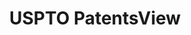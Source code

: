 ---
bigquery: https://console.cloud.google.com/bigquery?p=patents-public-data&d=patentsview&page=dataset
citation: Attribution should be given to PatentsView for use, distribution, or derivative
  works.
code: https://github.com/CSSIP-AIR/PatentsView-Code-Snippets/
contributors: USPTO
cost: None
description: 'PatentsView includes US patent data including raw data (summaries, applications,
  pregrant applications), disambugations of inventors and assignees, and inventor
  gender estimates.  Also foreign priority data, # of figures and sheets, and government
  interest statements.'
documentation: https://patentsview.org/query/builder-faqs
last_edit: 04/09/2022, 05:34:43
location: https://patentsview.org/
maintained_by: USPTO
record_creation_timestamp: 12/2/2020 17:20:46
schema_fields:
- section_id
- mainclass_id
- id
- category
- latin_name
- doc_type
- applicant_type
- disamb_inventor_id_20191008
- citation_id
- num_figures
- deceased
- date
- disamb_assignee_id_20191231
- term_disclaimer
- category_id
- f102_date
- rel_id
- disamb_assignee_id_20200331
- lname
- symbol_position
- country_transformed
- level_two
- subclass
- classification_status
- name_last
- field_title
- name
- disamb_assignee_id_20190312
- relkind
- num
- lapse_of_patent
- exemplary
- organization_id
- term_grant
- dependent
- main_group
- rawassignee_id
- subcategory_id
- disamb_assignee_id_20191008
- latitude
- disamb_assignee_id_20200630
- name_first
- contract_award_number
- series_code
- length
- number
- disamb_inventor_id_20200331
- ipc_version_indicator
- reldocno
- disamb_inventor_id_20170808
- subsection_id
- title
- uuid
- classification_data_source
- state
- _102_date
- section
- longitude
- city
- male
- doctype
- action_date
- designation
- publication_number
- assignee_id
- patent_id
- disamb_inventor_id_20200630
- rule_47
- county_fips
- location_id
- num_claims
- state_fips
- subgroup_id
- classification_level
- organization
- classification_value
- term_extension
- disamb_assignee_id_20181127
- withdrawn
- status
- county
- lawyer_id
- sector_title
- rawlocation_id
- latlong
- country
- _371_date
- disamb_inventor_id_20171003
- male_flag
- level_one
- subclass_id
- disamb_inventor_id_20180528
- attribution_status
- role
- disamb_inventor_id_20170307
- disamb_inventor_id_20191231
- f371_date
- sequence
- fname
- num_sheets
- group
- variety
- level_three
- field_id
- disamb_inventor_id_20171226
- subgroup
- disamb_inventor_id_20190820
- rawinventor_id
- disamb_inventor_id_20200929
- text
- disamb_inventor_id_20181127
- disamb_assignee_id_20190820
- inventor_id
- disclaimer_date
- disamb_assignee_id_20200929
- abstract
- disamb_inventor_id_20201229
- group_id
- gi_statement
- application_id
- type
- filename
- ipc_class
- disamb_inventor_id_20190312
- kind
shortname: patentsview
tags:
- disambiguation
- United States
- gender
terms_of_use: Creative Commons Attribution 4.0 International License.
timeframe: 1963-1999
title: USPTO PatentsView
uuid: cf1780b1-e265-4e49-8d1d-83b9cfe0fd9a
---